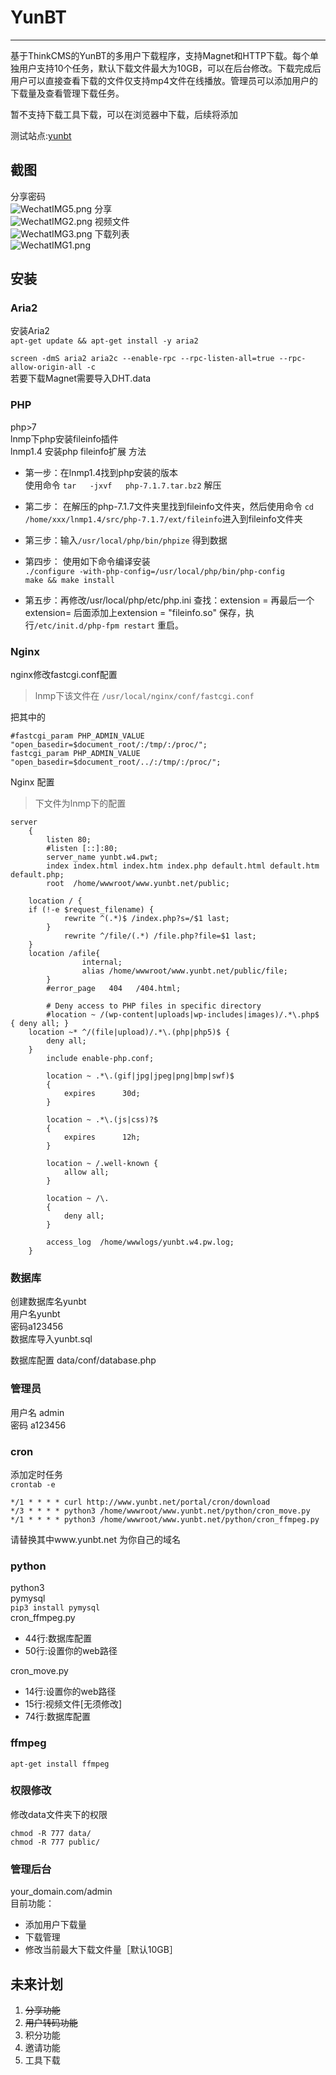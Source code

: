 # YunBT
***
基于ThinkCMS的YunBT的多用户下载程序，支持Magnet和HTTP下载。每个单独用户支持10个任务，默认下载文件最大为10GB，可以在后台修改。下载完成后用户可以直接查看下载的文件仅支持mp4文件在线播放。管理员可以添加用户的下载量及查看管理下载任务。  

暂不支持下载工具下载，可以在浏览器中下载，后续将添加  

测试站点:[yunbt](http://www.yunbt.net)

## 截图  
分享密码    
![WechatIMG5.png](https://i.loli.net/2018/12/23/5c1f95ae39ffb.png)
分享  
![WechatIMG2.png](https://i.loli.net/2018/12/23/5c1f95ae983c4.png)
视频文件  
![WechatIMG3.png](https://i.loli.net/2018/12/23/5c1f95aeb8f78.png)
下载列表  
![WechatIMG1.png](https://i.loli.net/2018/12/23/5c1f95af2e1f8.png)

## 安装

### Aria2
安装Aria2  
`apt-get update && apt-get install -y aria2 `

`screen -dmS aria2 aria2c --enable-rpc --rpc-listen-all=true --rpc-allow-origin-all -c `  
若要下载Magnet需要导入DHT.data  

### PHP
php>7   
lnmp下php安装fileinfo插件  
lnmp1.4 安装php fileinfo扩展 方法  
- 第一步：在lnmp1.4找到php安装的版本  
使用命令 `tar   -jxvf   php-7.1.7.tar.bz2` 解压  
- 第二步： 在解压的php-7.1.7文件夹里找到fileinfo文件夹，然后使用命令 `cd  /home/xxx/lnmp1.4/src/php-7.1.7/ext/fileinfo`进入到fileinfo文件夹  
- 第三步：输入`/usr/local/php/bin/phpize` 得到数据  
- 第四步： 使用如下命令编译安装  
`./configure -with-php-config=/usr/local/php/bin/php-config`  
`make && make install`
   
- 第五步：再修改/usr/local/php/etc/php.ini  查找：extension = 再最后一个extension= 后面添加上extension = "fileinfo.so"   保存，执行`/etc/init.d/php-fpm restart` 重启。

### Nginx  

nginx修改fastcgi.conf配置  
>lnmp下该文件在 `/usr/local/nginx/conf/fastcgi.conf`  

把其中的  
```
#fastcgi_param PHP_ADMIN_VALUE "open_basedir=$document_root/:/tmp/:/proc/";
fastcgi_param PHP_ADMIN_VALUE "open_basedir=$document_root/../:/tmp/:/proc/";
```


Nginx 配置
>下文件为lnmp下的配置    

```
server
    {
        listen 80;
        #listen [::]:80;
        server_name yunbt.w4.pwt;
        index index.html index.htm index.php default.html default.htm default.php;
        root  /home/wwwroot/www.yunbt.net/public;

	location / {
   	if (!-e $request_filename) {
        	rewrite ^(.*)$ /index.php?s=/$1 last;
    	}
        	rewrite ^/file/(.*) /file.php?file=$1 last;
	}
	location /afile{
                internal;
                alias /home/wwwroot/www.yunbt.net/public/file;
        }
        #error_page   404   /404.html;

        # Deny access to PHP files in specific directory
        #location ~ /(wp-content|uploads|wp-includes|images)/.*\.php$ { deny all; }
	location ~* ^/(file|upload)/.*\.(php|php5)$ {  
		deny all; 
	}  
        include enable-php.conf;

        location ~ .*\.(gif|jpg|jpeg|png|bmp|swf)$
        {
            expires      30d;
        }

        location ~ .*\.(js|css)?$
        {
            expires      12h;
        }

        location ~ /.well-known {
            allow all;
        }

        location ~ /\.
        {
            deny all;
        }

        access_log  /home/wwwlogs/yunbt.w4.pw.log;
    }

```
### 数据库
创建数据库名yunbt  
用户名yunbt  
密码a123456  
数据库导入yunbt.sql  

数据库配置 data/conf/database.php

### 管理员
用户名 admin  
密码 a123456  

### cron

添加定时任务  
`crontab -e`
```
*/1 * * * * curl http://www.yunbt.net/portal/cron/download
*/3 * * * * python3 /home/wwwroot/www.yunbt.net/python/cron_move.py
*/1 * * * * python3 /home/wwwroot/www.yunbt.net/python/cron_ffmpeg.py
```  
请替换其中www.yunbt.net 为你自己的域名  

### python
python3  
pymysql  
`pip3 install pymysql`  
cron_ffmpeg.py
+ 44行:数据库配置
+ 50行:设置你的web路径  

cron_move.py  
+ 14行:设置你的web路径
+ 15行:视频文件[无须修改]
+ 74行:数据库配置

### ffmpeg
`apt-get install ffmpeg`

### 权限修改
修改data文件夹下的权限  

`chmod -R 777 data/`  
`chmod -R 777 public/`  


### 管理后台  
your_domain.com/admin  
目前功能：
- 添加用户下载量
- 下载管理
- 修改当前最大下载文件量［默认10GB］

## 未来计划
1. ~~分享功能~~
2. ~~用户转码功能~~
3. 积分功能
4. 邀请功能
5. 工具下载



